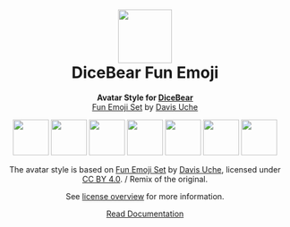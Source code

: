 <h1 align="center"><img src="https://dicebear.com/logo-readme.svg" width="96" /> <br />DiceBear Fun Emoji</h1>
<p align="center">
  <strong>Avatar Style for <a href="https://dicebear.com/">DiceBear</a></strong><br />
  <a href="https://www.figma.com/community/file/968125295144990435">Fun Emoji Set</a> by <a href="https://www.instagram.com/davedirect3/">Davis Uche</a>
</p>

<p align="center">
  <img src="https://api.dicebear.com/5.x/fun-emoji/svg?seed=Mimi" width="64" />
  <img src="https://api.dicebear.com/5.x/fun-emoji/svg?seed=Sasha" width="64" />
  <img src="https://api.dicebear.com/5.x/fun-emoji/svg?seed=Lilly" width="64" />
  <img src="https://api.dicebear.com/5.x/fun-emoji/svg?seed=Tigger" width="64" />
  <img src="https://api.dicebear.com/5.x/fun-emoji/svg?seed=Bella" width="64" />
  <img src="https://api.dicebear.com/5.x/fun-emoji/svg?seed=Zoe" width="64" />
  <img src="https://api.dicebear.com/5.x/fun-emoji/svg?seed=Kitty" width="64" />
</p>

<p align="center">
  The avatar style is based on <a href="https://www.figma.com/community/file/968125295144990435">Fun Emoji Set</a> by
  <a href="https://www.instagram.com/davedirect3/">Davis Uche</a>, licensed under
  <a href="https://creativecommons.org/licenses/by/4.0/">CC BY 4.0</a>. / Remix of the original.
</p>
<p align="center">
  See <a href="https://dicebear.com/licenses">license overview</a> for more information.
</p>

<p align="center">
  <a href="https://dicebear.com/styles/fun-emoji">
    Read Documentation
  </a>
</p>
